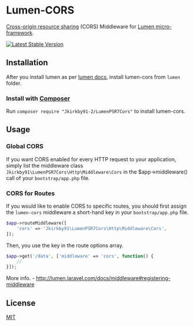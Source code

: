 Lumen-CORS
==========

[Cross-origin resource sharing](https://developer.mozilla.org/en-US/docs/Web/HTTP/Access_control_CORS) (CORS) Middleware for [Lumen micro-framework](http://lumen.laravel.com/).

[![Latest Stable Version](https://poser.pugx.org/palanik/lumen-cors/v/stable.svg)](https://packagist.org/packages/palanik/lumen-cors)

## Installation ##

After you install lumen as per [lumen docs](http://lumen.laravel.com/docs/installation#install-lumen), install lumen-cors from `lumen` folder.

### Install with [Composer](https://packagist.org/packages/Jkirkby91-2/LumenPSR7Cors) ###

Run `composer require "Jkirkby91-2/LumenPSR7Cors"` to install lumen-cors.


## Usage ##

### Global CORS ###

If you want CORS enabled for every HTTP request to your application, simply list the middleware class `Jkirkby91\LumenPSR7Cors\Http\Middleware\Cors` in the $app->middleware() call of your `bootstrap/app.php` file. 

### CORS for Routes ###

If you would like to enable CORS to specific routes, you should first assign the `lumen-cors` middleware a short-hand key in your `bootstrap/app.php` file.

```php
$app->routeMiddleware([
    'cors' => 'Jkirkby91\LumenPSR7Cors\Http\Middleware\Cors',
]);
```

Then, you use the key in the route options array.
```php
$app->get('/data', ['middleware' => 'cors', function() {
    //
}]);
```

More info. - http://lumen.laravel.com/docs/middleware#registering-middleware

## License ##

[MIT](LICENSE)